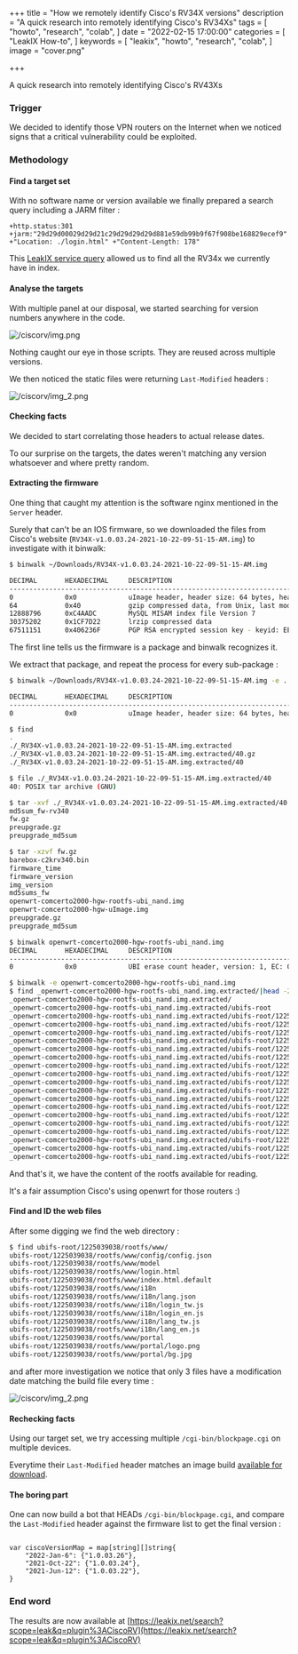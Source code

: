 +++
title = "How we remotely identify Cisco's RV34X versions"
description = "A quick research into remotely identifying Cisco's RV34Xs"
tags = [
"howto",
"research",
"colab",
]
date = "2022-02-15 17:00:00"
categories = [
"LeakIX How-to",
]
keywords = [
"leakix",
"howto",
"research",
"colab",
]
image = "cover.png"

+++

A quick research into remotely identifying Cisco's RV43Xs

<!--more-->

### Trigger

We decided to identify those VPN routers on the Internet when we noticed signs
that a critical vulnerability could be exploited.

### Methodology

#### Find a target set

With no software name or version available we finally prepared a search query
including a JARM filter :

```
+http.status:301 +jarm:"29d29d00029d29d21c29d29d29d29d881e59db99b9f67f908be168829ecef9" +"Location: ./login.html" +"Content-Length: 178"
```

This
[LeakIX service query](https://leakix.net/search?scope=service&q=%2Bhttp.status%3A301+%2Bjarm%3A%2229d29d00029d29d21c29d29d29d29d881e59db99b9f67f908be168829ecef9%22+%2B%22Location%3A+.%2Flogin.html%22+%2B%22Content-Length%3A+178%22)
allowed us to find all the RV34x we currently have in index.

#### Analyse the targets

With multiple panel at our disposal, we started searching for version numbers
anywhere in the code.

![/ciscorv/img.png](/ciscorv/img.png)

Nothing caught our eye in those scripts. They are reused across multiple
versions.

We then noticed the static files were returning `Last-Modified` headers :

![/ciscorv/img_2.png](/ciscorv/img_2.png)

#### Checking facts

We decided to start correlating those headers to actual release dates.

To our surprise on the targets, the dates weren't matching any version
whatsoever and where pretty random.

#### Extracting the firmware

One thing that caught my attention is the software nginx mentioned in the
`Server` header.

Surely that can't be an IOS firmware, so we downloaded the files from Cisco's
website (`RV34X-v1.0.03.24-2021-10-22-09-51-15-AM.img`) to investigate with it
binwalk:

```bash
$ binwalk ~/Downloads/RV34X-v1.0.03.24-2021-10-22-09-51-15-AM.img

DECIMAL       HEXADECIMAL     DESCRIPTION
--------------------------------------------------------------------------------
0             0x0             uImage header, header size: 64 bytes, header CRC: 0x3856B86F, created: 2021-10-22 04:21:20, image size: 74890751 bytes, Data Address: 0x0, Entry Point: 0x0, data CRC: 0x90B59708, OS: Linux, CPU: ARM, image type: Firmware Image, compression type: gzip, image name: "RV340 Firmware Package"
64            0x40            gzip compressed data, from Unix, last modified: 2021-10-22 04:21:18
12888796      0xC4AADC        MySQL MISAM index file Version 7
30375202      0x1CF7D22       lrzip compressed data
67511151      0x406236F       PGP RSA encrypted session key - keyid: EE5BA5A 5CC79EFE RSA Encrypt-Only 3072b
```

The first line tells us the firmware is a package and binwalk recognizes it.

We extract that package, and repeat the process for every sub-package :

```bash
$ binwalk ~/Downloads/RV34X-v1.0.03.24-2021-10-22-09-51-15-AM.img -e .

DECIMAL       HEXADECIMAL     DESCRIPTION
--------------------------------------------------------------------------------
0             0x0             uImage header, header size: 64 bytes, header CRC: 0x3856B86F, created: 2021-10-22 04:21:20, image size: 74890751 bytes, Data Address: 0x0, Entry Point: 0x0, data CRC: 0x90B59708, OS: Linux, CPU: ARM, image type: Firmware Image, compression type: gzip, image name: "RV340 Firmware Package"

$ find
.
./_RV34X-v1.0.03.24-2021-10-22-09-51-15-AM.img.extracted
./_RV34X-v1.0.03.24-2021-10-22-09-51-15-AM.img.extracted/40.gz
./_RV34X-v1.0.03.24-2021-10-22-09-51-15-AM.img.extracted/40

$ file ./_RV34X-v1.0.03.24-2021-10-22-09-51-15-AM.img.extracted/40
40: POSIX tar archive (GNU)

$ tar -xvf ./_RV34X-v1.0.03.24-2021-10-22-09-51-15-AM.img.extracted/40
md5sum_fw-rv340
fw.gz
preupgrade.gz
preupgrade_md5sum

$ tar -xzvf fw.gz
barebox-c2krv340.bin
firmware_time
firmware_version
img_version
md5sums_fw
openwrt-comcerto2000-hgw-rootfs-ubi_nand.img
openwrt-comcerto2000-hgw-uImage.img
preupgrade.gz
preupgrade_md5sum

$ binwalk openwrt-comcerto2000-hgw-rootfs-ubi_nand.img
DECIMAL       HEXADECIMAL     DESCRIPTION
--------------------------------------------------------------------------------
0             0x0             UBI erase count header, version: 1, EC: 0x0, VID header offset: 0x800, data offset: 0x1000

$ binwalk -e openwrt-comcerto2000-hgw-rootfs-ubi_nand.img
$ find _openwrt-comcerto2000-hgw-rootfs-ubi_nand.img.extracted/|head -20
_openwrt-comcerto2000-hgw-rootfs-ubi_nand.img.extracted/
_openwrt-comcerto2000-hgw-rootfs-ubi_nand.img.extracted/ubifs-root
_openwrt-comcerto2000-hgw-rootfs-ubi_nand.img.extracted/ubifs-root/1225039038
_openwrt-comcerto2000-hgw-rootfs-ubi_nand.img.extracted/ubifs-root/1225039038/rootfs
_openwrt-comcerto2000-hgw-rootfs-ubi_nand.img.extracted/ubifs-root/1225039038/rootfs/sbin
_openwrt-comcerto2000-hgw-rootfs-ubi_nand.img.extracted/ubifs-root/1225039038/rootfs/sbin/mke2fs
_openwrt-comcerto2000-hgw-rootfs-ubi_nand.img.extracted/ubifs-root/1225039038/rootfs/sbin/jffs2mark
_openwrt-comcerto2000-hgw-rootfs-ubi_nand.img.extracted/ubifs-root/1225039038/rootfs/sbin/power_up.sh
_openwrt-comcerto2000-hgw-rootfs-ubi_nand.img.extracted/ubifs-root/1225039038/rootfs/sbin/udhcpc
_openwrt-comcerto2000-hgw-rootfs-ubi_nand.img.extracted/ubifs-root/1225039038/rootfs/sbin/power_down.sh
_openwrt-comcerto2000-hgw-rootfs-ubi_nand.img.extracted/ubifs-root/1225039038/rootfs/sbin/hotplug2
_openwrt-comcerto2000-hgw-rootfs-ubi_nand.img.extracted/ubifs-root/1225039038/rootfs/sbin/snapshot
_openwrt-comcerto2000-hgw-rootfs-ubi_nand.img.extracted/ubifs-root/1225039038/rootfs/sbin/firstboot
_openwrt-comcerto2000-hgw-rootfs-ubi_nand.img.extracted/ubifs-root/1225039038/rootfs/sbin/cyclesoak
_openwrt-comcerto2000-hgw-rootfs-ubi_nand.img.extracted/ubifs-root/1225039038/rootfs/sbin/fdisk
_openwrt-comcerto2000-hgw-rootfs-ubi_nand.img.extracted/ubifs-root/1225039038/rootfs/sbin/wan-port-workaround
_openwrt-comcerto2000-hgw-rootfs-ubi_nand.img.extracted/ubifs-root/1225039038/rootfs/sbin/mdev
_openwrt-comcerto2000-hgw-rootfs-ubi_nand.img.extracted/ubifs-root/1225039038/rootfs/sbin/validate_data
_openwrt-comcerto2000-hgw-rootfs-ubi_nand.img.extracted/ubifs-root/1225039038/rootfs/sbin/mkfs.ext2
_openwrt-comcerto2000-hgw-rootfs-ubi_nand.img.extracted/ubifs-root/1225039038/rootfs/sbin/hwclock

```

And that's it, we have the content of the rootfs available for reading.

It's a fair assumption Cisco's using openwrt for those routers :)

#### Find and ID the web files

After some digging we find the web directory :

```sh
$ find ubifs-root/1225039038/rootfs/www/
ubifs-root/1225039038/rootfs/www/config/config.json
ubifs-root/1225039038/rootfs/www/model
ubifs-root/1225039038/rootfs/www/login.html
ubifs-root/1225039038/rootfs/www/index.html.default
ubifs-root/1225039038/rootfs/www/i18n
ubifs-root/1225039038/rootfs/www/i18n/lang.json
ubifs-root/1225039038/rootfs/www/i18n/login_tw.js
ubifs-root/1225039038/rootfs/www/i18n/login_en.js
ubifs-root/1225039038/rootfs/www/i18n/lang_tw.js
ubifs-root/1225039038/rootfs/www/i18n/lang_en.js
ubifs-root/1225039038/rootfs/www/portal
ubifs-root/1225039038/rootfs/www/portal/logo.png
ubifs-root/1225039038/rootfs/www/portal/bg.jpg
```

and after more investigation we notice that only 3 files have a modification
date matching the build file every time :

![/ciscorv/img_2.png](/ciscorv/img_3.png)

#### Rechecking facts

Using our target set, we try accessing multiple `/cgi-bin/blockpage.cgi` on
multiple devices.

Everytime their `Last-Modified` header matches an image build
[available for download](https://software.cisco.com/download/home/286287791/type/282465789/release/1.0.03.26).

#### The boring part

One can now build a bot that HEADs `/cgi-bin/blockpage.cgi`, and compare the
`Last-Modified` header against the firmware list to get the final version :

```golang

var ciscoVersionMap = map[string][]string{
    "2022-Jan-6": {"1.0.03.26"},
    "2021-Oct-22": {"1.0.03.24"},
    "2021-Jun-12": {"1.0.03.22"},
}
```

### End word

The results are now available at
[https://leakix.net/search?scope=leak&q=plugin%3ACiscoRV](https://leakix.net/search?scope=leak&q=plugin%3ACiscoRV)

[leakix]: https://leakix.net/
